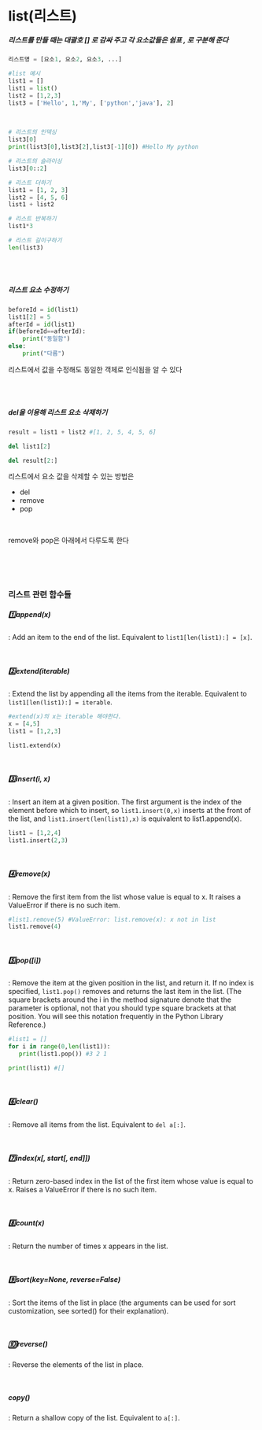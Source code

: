 # list(리스트)

##### 리스트를 만들 때는 대괄호 [] 로 감싸 주고 각 요소값들은 쉼표 , 로 구분해 준다

```python
리스트명 = [요소1, 요소2, 요소3, ...]

#list 예시
list1 = []
list1 = list()
list2 = [1,2,3]
list3 = ['Hello', 1,'My', ['python','java'], 2]
```

<br>

```python
# 리스트의 인덱싱
list3[0]
print(list3[0],list3[2],list3[-1][0]) #Hello My python

# 리스트의 슬라이싱
list3[0::2]

# 리스트 더하기
list1 = [1, 2, 3]
list2 = [4, 5, 6]
list1 + list2

# 리스트 반복하기
list1*3

# 리스트 길이구하기
len(list3)
```

<br><br>

##### 리스트 요소 수정하기

```python
beforeId = id(list1)
list1[2] = 5
afterId = id(list1)
if(beforeId==afterId):
    print("동일함")
else:
    print("다름")
```

리스트에서 값을 수정해도 동일한 객체로 인식됨을 알 수 있다

<br>

<br>

##### del을 이용해 리스트 요소 삭제하기

```python
result = list1 + list2 #[1, 2, 5, 4, 5, 6]

del list1[2]

del result[2:]
```

리스트에서 요소 값을 삭제할 수 있는 방법은

- del
- remove
- pop

<br>

remove와 pop은 아래에서 다루도록 한다

<br><br><br>

### 리스트 관련 함수들

##### :one:append(x)

  : Add an item to the end of the list. Equivalent to `list1[len(list1):] = [x]`.

<br>

##### :two:extend(iterable)

 : Extend the list by appending all the items from the iterable. Equivalent to `list1[len(list1):] = iterable`.

```python
#extend(x)의 x는 iterable 해야한다.
x = [4,5]
list1 = [1,2,3]

list1.extend(x)
```

<br>

##### :three:insert(i, x)

 : Insert an item at a given position. The first argument is the index of the element before which to insert, so `list1.insert(0,x)` inserts at the front of the list, and `list1.insert(len(list1),x)` is equivalent to list1.append(x).

```python
list1 = [1,2,4]
list1.insert(2,3)
```

<br>

##### :four:remove(x)

 : Remove the first item from the list whose value is equal to x. It raises a ValueError if there is no such item.

```python
#list1.remove(5) #ValueError: list.remove(x): x not in list
list1.remove(4)
```

<br>

##### :five:pop([i])

 : Remove the item at the given position in the list, and return it. If no index is specified, `list1.pop()` removes and returns the last item in the list. (The square brackets around the i in the method signature denote that the parameter is optional, not that you should type square brackets at that position. You will see this notation frequently in the Python Library Reference.)

```python
#list1 = []
for i in range(0,len(list1)):
   print(list1.pop()) #3 2 1

print(list1) #[]
```

<br>

##### :six:clear()

 : Remove all items from the list. Equivalent to `del a[:]`.

<br>

##### :seven:index(x[, start[, end]])

 : Return zero-based index in the list of the first item whose value is equal to x. Raises a ValueError if there is no such item.

<br>

##### :eight:count(x)

 : Return the number of times x appears in the list.

<br>

##### :nine:sort(key=None, reverse=False)

 : Sort the items of the list in place (the arguments can be used for sort customization, see sorted() for their explanation).

<br>

##### :keycap_ten:reverse()

 : Reverse the elements of the list in place.

<br>

##### copy()

 : Return a shallow copy of the list. Equivalent to `a[:]`.